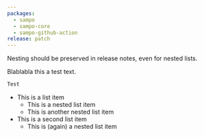 ```yaml
---
packages:
  - sampo
  - sampo-core
  - sampo-github-action
release: patch
---
```


Nesting should be preserved in release notes, even for nested lists.

Blablabla this a test text.

```rs
Test
```

- This is a list item
  - This is a nested list item
  - This is another nested list item
- This is a second list item
  - This is (again) a nested list item
